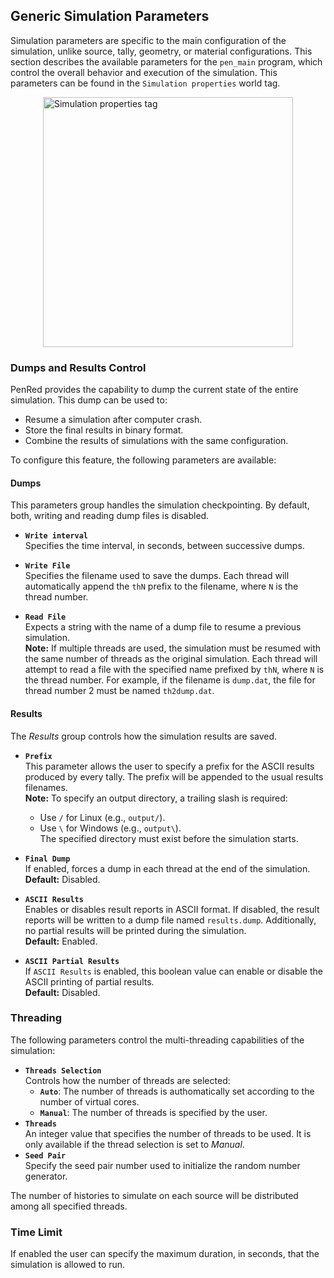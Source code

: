 ## Generic Simulation Parameters

Simulation parameters are specific to the main configuration of the simulation, unlike source, tally, geometry, or material configurations. This section describes the available parameters for the `pen_main` program, which control the overall behavior and execution of the simulation. This parameters can be found in the `Simulation properties` world tag.

<img src="../../simulation-configuration/images/worldPropertiesSimParameters.png" alt="Simulation properties tag" width="400" style="display: block; margin: 0 auto"/>

### Dumps and Results Control

PenRed provides the capability to dump the current state of the entire simulation. This dump can be used to:

- Resume a simulation after computer crash.
- Store the final results in binary format.
- Combine the results of simulations with the same configuration.

To configure this feature, the following parameters are available:

#### Dumps

This parameters group handles the simulation checkpointing. By default, both, writing and reading dump files is disabled.

- **`Write interval`**  
  Specifies the time interval, in seconds, between successive dumps.

- **`Write File`**  
  Specifies the filename used to save the dumps. Each thread will automatically append the `thN` prefix to the filename, where `N` is the thread number.
  
- **`Read File`**  
  Expects a string with the name of a dump file to resume a previous simulation.  
  **Note:** If multiple threads are used, the simulation must be resumed with the same number of threads as the original simulation. Each thread will attempt to read a file with the specified name prefixed by `thN`, where `N` is the thread number. For example, if the filename is `dump.dat`, the file for thread number 2 must be named `th2dump.dat`.
  
#### Results

The *Results* group controls how the simulation results are saved.

- **`Prefix`**  
  This parameter allows the user to specify a prefix for the ASCII results produced by every tally. The prefix will be appended to the usual results filenames.  
  **Note:** To specify an output directory, a trailing slash is required:
    + Use `/` for Linux (e.g., `output/`).
    + Use `\` for Windows (e.g., `output\`).  
  The specified directory must exist before the simulation starts.

- **`Final Dump`**  
  If enabled, forces a dump in each thread at the end of the simulation.  
  **Default:** Disabled.

- **`ASCII Results`**  
  Enables or disables result reports in ASCII format. If disabled, the result reports will be written to a dump file named `results.dump`. Additionally, no partial results will be printed during the simulation.  
  **Default:** Enabled.

- **`ASCII Partial Results`**  
  If `ASCII Results` is enabled, this boolean value can enable or disable the ASCII printing of partial results.  
  **Default:** Disabled.

### Threading

The following parameters control the multi-threading capabilities of the simulation:

- **`Threads Selection`**  
  Controls how the number of threads are selected:
    + **`Auto`**: The number of threads is authomatically set according to the number of virtual cores.
    + **`Manual`**: The number of threads is specified by the user.
- **`Threads`**  
  An integer value that specifies the number of threads to be used. It is only available if the thread selection is set to *Manual*.  
- **`Seed Pair`**  
  Specify the seed pair number used to initialize the random number generator.

The number of histories to simulate on each source will be distributed among all specified threads.

### Time Limit

If enabled the user can specify the maximum duration, in seconds, that the simulation is allowed to run.

